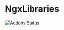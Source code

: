 # NgxLibraries

[![Actions Status](https://github.com/swfz/ngx-libraries/workflows/Node%20CI/badge.svg)](https://github.com/swfz/ngx-libraries/actions)


